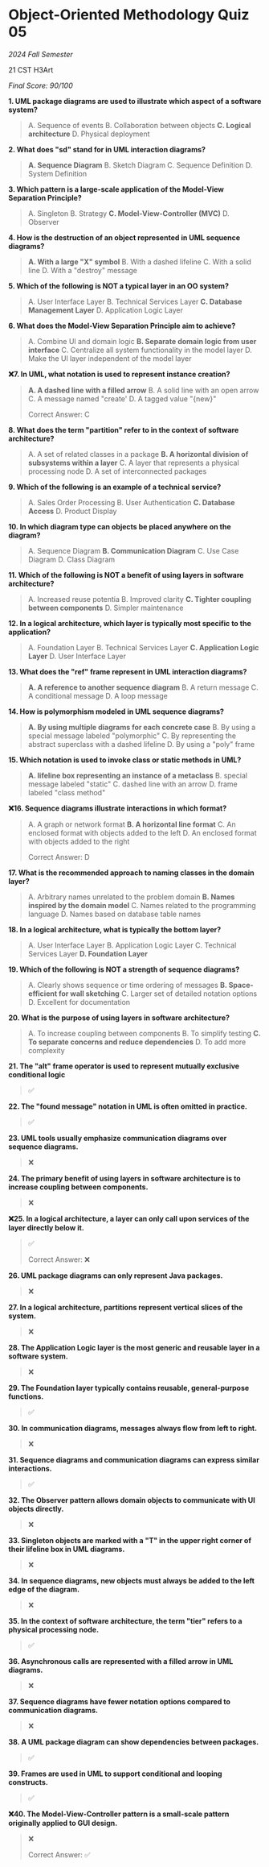 # Object-Oriented Methodology Quiz 05

*2024 Fall Semester*

$\text{21 CST H3Art}$

*Final Score: 90/100*

**1. UML package diagrams are used to illustrate which aspect of a software system?**

> A. Sequence of events
> B. Collaboration between objects
> **C. Logical architecture**
> D. Physical deployment

**2. What does "sd" stand for in UML interaction diagrams?**

> **A. Sequence Diagram**
> B. Sketch Diagram
> C. Sequence Definition
> D. System Definition

**3. Which pattern is a large-scale application of the Model-View Separation Principle?**

> A. Singleton
> B. Strategy
> **C. Model-View-Controller (MVC)**
> D. Observer

**4. How is the destruction of an object represented in UML sequence diagrams?**

> **A. With a large "X" symbol**
> B. With a dashed lifeline
> C. With a solid line
> D. With a "destroy" message

**5. Which of the following is NOT a typical layer in an OO system?**

> A. User Interface Layer
> B. Technical Services Layer
> **C. Database Management Layer**
> D. Application Logic Layer

**6. What does the Model-View Separation Principle aim to achieve?**

> A. Combine Ul and domain logic
> **B. Separate domain logic from user interface**
> C. Centralize all system functionality in the model layer
> D. Make the Ul layer independent of the model layer

**❌7. In UML, what notation is used to represent instance creation?**

> **A. A dashed line with a filled arrow**
> B. A solid line with an open arrow
> C. A message named "create'
> D. A tagged value "{new}"
>
> Correct Answer: C

**8. What does the term "partition" refer to in the context of software architecture?**

> A. A set of related classes in a package
> **B. A horizontal division of subsystems within a layer**
> C. A layer that represents a physical processing node
> D. A set of interconnected packages

**9. Which of the following is an example of a technical service?**

> A. Sales Order Processing
> B. User Authentication
> **C. Database Access**
> D. Product Display

**10. In which diagram type can objects be placed anywhere on the diagram?**

> A. Sequence Diagram
> **B. Communication Diagram**
> C. Use Case Diagram
> D. Class Diagram

**11. Which of the following is NOT a benefit of using layers in software architecture?**

> A. Increased reuse potentia
> B. Improved clarity
> **C. Tighter coupling between components**
> D. Simpler maintenance

**12. In a logical architecture, which layer is typically most specific to the application?**

> A. Foundation Layer
> B. Technical Services Layer
> **C. Application Logic Layer**
> D. User Interface Layer

**13. What does the "ref" frame represent in UML interaction diagrams?**

> **A. A reference to another sequence diagram**
> B. A return message
> C. A conditional message
> D. A loop message

**14. How is polymorphism modeled in UML sequence diagrams?**

> **A. By using multiple diagrams for each concrete case**
> B. By using a special message labeled "polymorphic"
> C. By representing the abstract superclass with a dashed lifeline
> D. By using a "poly" frame

**15. Which notation is used to invoke class or static methods in UML?**

> **A. lifeline box representing an instance of a metaclass**
> B. special message labeled "static"
> C. dashed line with an arrow
> D. frame labeled "class method"

**❌16. Sequence diagrams illustrate interactions in which format?**

> A. A graph or network format
> **B. A horizontal line format**
> C. An enclosed format with objects added to the left
> D. An enclosed format with objects added to the right
>
> Correct Answer: D

**17. What is the recommended approach to naming classes in the domain layer?**

> A. Arbitrary names unrelated to the problem domain
> **B. Names inspired by the domain model**
> C. Names related to the programming language
> D. Names based on database table names

**18. In a logical architecture, what is typically the bottom layer?**

> A. User Interface Layer
> B. Application Logic Layer
> C. Technical Services Layer
> **D. Foundation Layer**

**19. Which of the following is NOT a strength of sequence diagrams?**

> A. Clearly shows sequence or time ordering of messages
> **B. Space-efficient for wall sketching**
> C. Larger set of detailed notation options
> D. Excellent for documentation

**20. What is the purpose of using layers in software architecture?**

> A. To increase coupling between components
> B. To simplify testing
> **C. To separate concerns and reduce dependencies**
> D. To add more complexity

**21. The "alt" frame operator is used to represent mutually exclusive conditional logic**

> ✅

**22. The "found message" notation in UML is often omitted in practice.**

> ✅

**23. UML tools usually emphasize communication diagrams over sequence diagrams.**

> ❌

**24. The primary benefit of using layers in software architecture is to increase coupling between components.**

> ❌

**❌25. In a logical architecture, a layer can only call upon services of the layer directly below it.**

> ✅
>
> Correct Answer: ❌

**26. UML package diagrams can only represent Java packages.**

> ❌

**27. In a logical architecture, partitions represent vertical slices of the system.**

> ❌

**28. The Application Logic layer is the most generic and reusable layer in a software system.**

> ❌

**29. The Foundation layer typically contains reusable, general-purpose functions.**

> ✅

**30. In communication diagrams, messages always flow from left to right.**

> ❌

**31. Sequence diagrams and communication diagrams can express similar interactions.**

> ✅

**32. The Observer pattern allows domain objects to communicate with UI objects directly.**

> ❌

**33. Singleton objects are marked with a "T" in the upper right corner of their lifeline box in UML diagrams.**

> ❌

**34. In sequence diagrams, new objects must always be added to the left edge of the diagram.**

> ❌

**35. In the context of software architecture, the term "tier" refers to a physical processing node.**

> ✅

**36. Asynchronous calls are represented with a filled arrow in UML diagrams.**

> ❌

**37. Sequence diagrams have fewer notation options compared to communication diagrams.**

> ❌

**38. A UML package diagram can show dependencies between packages.**

> ✅

**39. Frames are used in UML to support conditional and looping constructs.**

> ✅

**❌40. The Model-View-Controller pattern is a small-scale pattern originally applied to GUI design.**

> ❌
>
> Correct Answer: ✅
